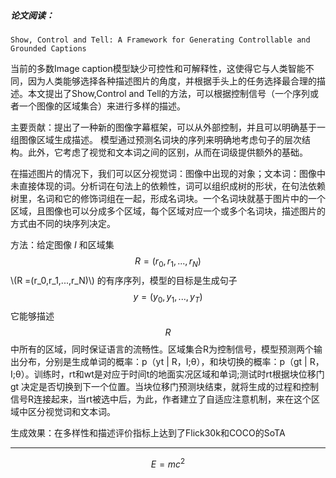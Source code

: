 
##### 论文阅读：
 `Show, Control and Tell: A Framework for Generating Controllable and Grounded Captions`
 
   当前的多数Image caption模型缺少可控性和可解释性，这使得它与人类智能不同，因为人类能够选择各种描述图片的角度，并根据手头上的任务选择最合理的描述。本文提出了Show,Control and Tell的方法，可以根据控制信号（一个序列或者一个图像的区域集合）来进行多样的描述。
 
 主要贡献：提出了一种新的图像字幕框架，可以从外部控制，并且可以明确基于一组图像区域生成描述。
          模型通过预测名词块的序列来明确地考虑句子的层次结构。此外，它考虑了视觉和文本词之间的区别，从而在词级提供额外的基础。 
          
   在描述图片的情况下，我们可以区分视觉词：图像中出现的对象；文本词：图像中未直接体现的词。分析词在句法上的依赖性，词可以组织成树的形状，在句法依赖树里，名词和它的修饰词组在一起，形成名词块。一个名词块就基于图片中的一个区域，且图像也可以分成多个区域，每个区域对应一个或多个名词块，描述图片的方式由不同的块序列决定。
   
   方法：给定图像 $I$ 和区域集 $$R =(r_0,r_1,...,r_N)$$    \\(R =(r_0,r_1,...,r_N)\\) 的有序序列，模型的目标是生成句子$$y =(y_0,y_1,...,y_T)$$它能够描述$$R$$中所有的区域，同时保证语言的流畅性。区域集合R为控制信号，模型预测两个输出分布，分别是生成单词的概率：p（yt | R，I;θ），和块切换的概率：p（gt | R，I;θ）。训练时，rt和wt是对应于时间t的地面实况区域和单词;测试时rt根据块位移门gt 决定是否切换到下一个位置。当块位移门预测块结束，就将生成的过程和控制信号R连接起来，当rt被选中后，为此，作者建立了自适应注意机制，来在这个区域中区分视觉词和文本词。
   
   生成效果：在多样性和描述评价指标上达到了Flick30k和COCO的SoTA

----------------------

$$E=mc^2$$

